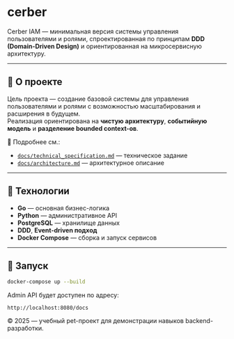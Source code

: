 # cerber
Cerber IAM — минимальная версия системы управления пользователями и ролями, спроектированная по принципам 
**DDD (Domain-Driven Design)** и ориентированная на микросервисную архитектуру.

---

## 📘 О проекте
Цель проекта — создание базовой системы для управления пользователями и ролями с возможностью масштабирования и расширения в будущем.  
Реализация ориентирована на **чистую архитектуру**, **событийную модель** и **разделение bounded context-ов**.

📄 Подробнее см.:
- [`docs/technical_specification.md`](docs/technical_specification.md) — техническое задание
- [`docs/architecture.md`](docs/architecture.md) — архитектурное описание

---

## 🧰 Технологии
- **Go** — основная бизнес-логика
- **Python** — административное API
- **PostgreSQL** — хранилище данных
- **DDD**, **Event-driven подход**
- **Docker Compose** — сборка и запуск сервисов

---

## 🚀 Запуск
```bash
docker-compose up --build
```

Admin API будет доступен по адресу:
```url
http://localhost:8080/docs
```

© 2025 — учебный pet-проект для демонстрации навыков backend-разработки.
